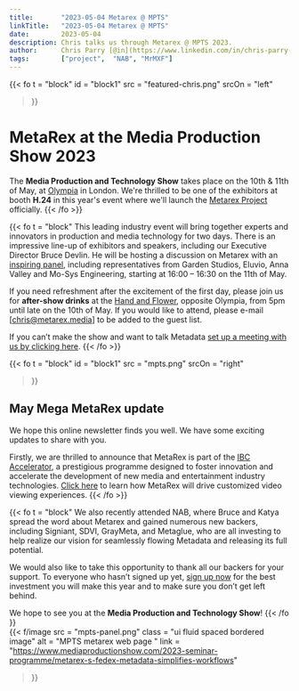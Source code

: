 ```yaml
---
title:       "2023-05-04 Metarex @ MPTS"
linkTitle:   "2023-05-04 Metarex @ MPTS"
date:        2023-05-04
description: Chris talks us through Metarex @ MPTS 2023.
author:      Chris Parry [@in](https://www.linkedin.com/in/chris-parry-2b0a607/)
tags:        ["project",  "NAB", "MrMXF"]
---
```


<!-- ####################################################################### -->
{{< fo t = "block"
  id       = "block1"
  src      = "featured-chris.png"
  srcOn    = "left"
>}}
<!-- markdownlint-disable MD025 -->
# MetaRex at the Media Production Show 2023

The **Media Production and Technology Show** takes place on the 10th & 11th of
May, at [Olympia](https://goo.gl/maps/eLfifzhXA63WTkYE6) in London. We're
thrilled to be one of the exhibitors at booth **H.24** in this year's event
where we'll launch the [Metarex Project](/) officially.
{{< /fo >}}

{{< fo t = "block"
This leading industry event will bring together experts and innovators in
production and media technology for two days. There is an impressive line-up of
exhibitors and speakers, including our Executive Director Bruce Devlin. He will
be hosting a discussion on Metarex with an [inspiring
panel](https://www.mediaproductionshow.com/2023-seminar-programme/metarex-s-fedex-metadata-simplifies-workflows),
including representatives from Garden Studios, Eluvio, Anna Valley and Mo-Sys
Engineering, starting at 16:00 – 16:30 on the 11th of May.

If you need refreshment after the excitement of the first day, please join us
for **after-show drinks** at the [Hand and
Flower](https://goo.gl/maps/eLfifzhXA63WTkYE6), opposite Olympia, from 5pm until
late on the 10th of May. If you would like to attend, please e-mail
[chris@metarex.media] to be added to the guest list.

If you can’t make the show and want to talk Metadata [set up a meeting with us by clicking here](/meet/).
{{< /fo >}}
<!-- ####################################################################### -->
{{< fo t = "block"
  id       = "block1"
  src      = "mpts.png"
  srcOn    = "right"
>}}
## May Mega MetaRex update

We hope this online newsletter finds you well. We have some exciting updates to
share with you.

Firstly, we are thrilled to announce that MetaRex is part of the [IBC
Accelerator](https://show.ibc.org/responsive-narrative-factory), a prestigious
programme designed to foster innovation and accelerate the development of new
media and entertainment industry technologies. [Click
here](https://show.ibc.org/responsive-narrative-factory) to learn how MetaRex
will drive customized video viewing experiences.
{{< /fo >}}
<!-- ####################################################################### -->
{{< fo t = "block"
We also recently attended NAB, where Bruce and Katya spread the word about
Metarex and gained numerous new backers, including Signiant, SDVI, GrayMeta, and
Metaglue, who are all investing to help realize our vision for seamlessly
flowing Metadata and releasing its full potential.

We would also like to take this opportunity to thank all our backers for your
support. To everyone who hasn’t signed up yet, [sign up now](/contact) for the
best investment you will make this year and to make sure you don’t get left
behind.

We hope to see you at the **Media Production and Technology Show**!
{{< /fo }}
<br />
{{< f/image
  src   =  "mpts-panel.png"
  class = "ui fluid spaced bordered image"
  alt   = "MPTS metarex web page "
  link  = "https://www.mediaproductionshow.com/2023-seminar-programme/metarex-s-fedex-metadata-simplifies-workflows"
>}}

